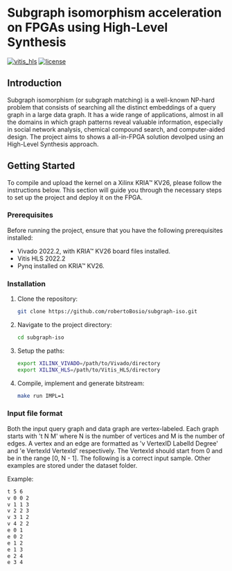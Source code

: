 # Subgraph isomorphism acceleration on FPGAs using High-Level Synthesis 

[![vitis_hls](https://img.shields.io/badge/vitis--hls-2022.2-blue)](https://docs.xilinx.com/r/2022.2-English/ug1399-vitis-hls/Introduction)
[![license](https://img.shields.io/badge/license-BSD--3--Clause%20-blue)](https://github.com/robertoBosio/subgraph-iso/blob/master/LICENSE)

## Introduction

Subgraph isomorphism (or subgraph matching) is a well-known NP-hard problem that consists of searching all the distinct embeddings of a query graph in a large data graph. It has a wide range of applications, almost in all the domains in which graph patterns reveal valuable information, especially in social network analysis, chemical compound search, and computer-aided design.
The project aims to shows a all-in-FPGA solution devolped using an High-Level Synthesis approach.

## Getting Started

To compile and upload the kernel on a Xilinx KRIA™ KV26, please follow the instructions below. This section will guide you through the necessary steps to set up the project and deploy it on the FPGA.

### Prerequisites

Before running the project, ensure that you have the following prerequisites installed:

- Vivado 2022.2, with KRIA™ KV26 board files installed.
- Vitis HLS 2022.2
- Pynq installed on KRIA™ KV26.

### Installation

1. Clone the repository:

   ```bash
   git clone https://github.com/robertoBosio/subgraph-iso.git
   ```

2. Navigate to the project directory:

   ```bash
   cd subgraph-iso
   ```

3. Setup the paths:

   ```bash
   export XILINX_VIVADO=/path/to/Vivado/directory
   export XILINX_HLS=/path/to/Vitis_HLS/directory
   ```
4. Compile, implement and generate bitstream:

   ```bash
   make run IMPL=1
   ```

### Input file format
Both the input query graph and data graph are vertex-labeled. Each graph starts with 't N M' where N is the number of vertices and M is the number of edges. A vertex and an edge are formatted as 'v VertexID LabelId Degree' and 'e VertexId VertexId' respectively. The VertexId should start from 0 and be in the range [0, N - 1]. The following is a correct input sample. Other examples are stored under the dataset folder.

Example:
```bash
t 5 6
v 0 0 2
v 1 1 3
v 2 2 3
v 3 1 2
v 4 2 2
e 0 1
e 0 2
e 1 2
e 1 3
e 2 4
e 3 4
```

